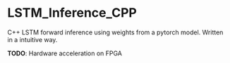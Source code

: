 # LSTM_Inference_CPP
C++ LSTM forward inference using weights from a pytorch model. Written in a intuitive way.

**TODO**: Hardware acceleration on FPGA
